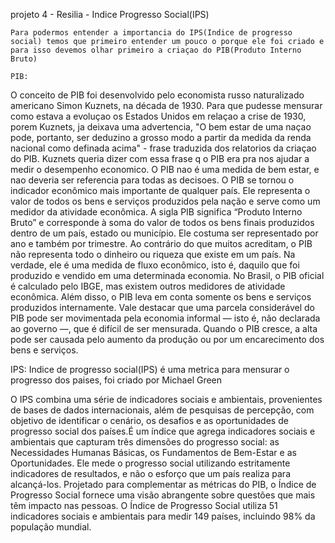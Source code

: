 projeto 4 - Resilia - Indice Progresso Social(IPS)

    Para podermos entender a importancia do IPS(Indice de progresso social) temos que primeiro entender um pouco o porque ele foi criado e para isso devemos olhar primeiro a criaçao do PIB(Produto Interno Bruto)

    PIB:
O conceito de PIB foi desenvolvido pelo economista russo naturalizado americano Simon Kuznets, na década de 1930. Para que pudesse mensurar como estava a evoluçao os Estados Unidos em relaçao a crise de 1930, porem Kuznets, ja deixava uma advertencia, "O bem estar de uma naçao pode, portanto, ser deduzino a grosso modo a partir da medida da renda nacional como definada acima" - frase traduzida dos relatorios da criaçao do PIB. Kuznets queria dizer com essa frase q o PIB era pra nos ajudar a medir o desempenho economico. O PIB nao é uma medida de bem estar, e nao deveria ser referencia para todas as decisoes.
    O PIB se tornou o indicador econômico mais importante de qualquer país. Ele representa o valor de todos os bens e serviços produzidos pela nação e serve como um medidor da atividade econômica.
    A sigla PIB significa “Produto Interno Bruto” e corresponde à soma do valor de todos os bens finais produzidos dentro de um país, estado ou município. Ele costuma ser representado por ano e também por trimestre.
    Ao contrário do que muitos acreditam, o PIB não representa todo o dinheiro ou riqueza que existe em um país.
    Na verdade, ele é uma medida de fluxo econômico, isto é, daquilo que foi produzido e vendido em uma determinada economia.
    No Brasil, o PIB oficial é calculado pelo IBGE, mas existem outros medidores de atividade econômica. 
    Além disso, o PIB leva em conta somente os bens e serviços produzidos internamente. 
    Vale destacar que uma parcela considerável do PIB pode ser movimentada pela economia informal — isto é, não declarada ao governo —, que é difícil de ser mensurada.
    Quando o PIB cresce, a alta pode ser causada pelo aumento da produção ou por um encarecimento dos bens e serviços.

  IPS:
  Indice de progresso social(IPS) é uma metrica para mensurar o progresso dos paises, foi criado por Michael Green

  O IPS combina uma série de indicadores sociais e ambientais, provenientes de bases de dados internacionais, além de pesquisas de percepção, com objetivo de identificar o cenário, os desafios e as oportunidades de progresso social dos países.É um índice que agrega indicadores sociais e ambientais que capturam três dimensões do progresso social: as Necessidades Humanas Básicas, os Fundamentos de Bem-Estar e as Oportunidades. Ele mede o progresso social utilizando estritamente indicadores de resultados, e não o esforço que um país realiza para alcançá-los. 
    Projetado para complementar as métricas do PIB, o Índice de Progresso Social fornece uma visão abrangente sobre questões que mais têm impacto nas pessoas. O Índice de Progresso Social utiliza 51 indicadores sociais e ambientais para medir 149 países, incluindo 98% da população mundial.

